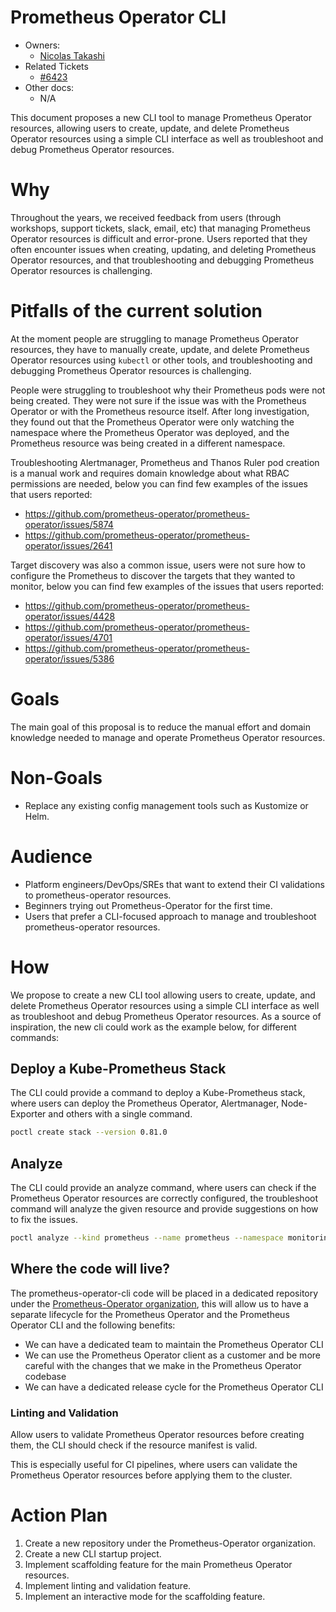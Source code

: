 # Prometheus Operator CLI

- Owners:
  - [Nicolas Takashi](https://github.com/nicolastakashi)
- Related Tickets
  - [#6423](https://github.com/prometheus-operator/prometheus-operator/issues/6423)
- Other docs:
  - N/A

This document proposes a new CLI tool to manage Prometheus Operator resources, allowing users to create, update, and delete Prometheus Operator resources using a simple CLI interface as well as troubleshoot and debug Prometheus Operator resources.

# Why

Throughout the years, we received feedback from users (through workshops, support tickets, slack, email, etc) that managing Prometheus Operator resources is difficult and error-prone. Users reported that they often encounter issues when creating, updating, and deleting Prometheus Operator resources, and that troubleshooting and debugging Prometheus Operator resources is challenging.

# Pitfalls of the current solution

At the moment people are struggling to manage Prometheus Operator resources, they have to manually create, update, and delete Prometheus Operator resources using `kubectl` or other tools, and troubleshooting and debugging Prometheus Operator resources is challenging.

People were struggling to troubleshoot why their Prometheus pods were not being created. They were not sure if the issue was with the Prometheus Operator or with the Prometheus resource itself.
After long investigation, they found out that the Prometheus Operator were only watching the namespace where the Prometheus Operator was deployed, and the Prometheus resource was being created in a different namespace.

Troubleshooting Alertmanager, Prometheus and Thanos Ruler pod creation is a manual work and requires domain knowledge about what RBAC permissions are needed, below you can find few examples of the issues that users reported:
- https://github.com/prometheus-operator/prometheus-operator/issues/5874
- https://github.com/prometheus-operator/prometheus-operator/issues/2641

Target discovery was also a common issue, users were not sure how to configure the Prometheus to discover the targets that they wanted to monitor, below you can find few examples of the issues that users reported:
- https://github.com/prometheus-operator/prometheus-operator/issues/4428
- https://github.com/prometheus-operator/prometheus-operator/issues/4701
- https://github.com/prometheus-operator/prometheus-operator/issues/5386

# Goals

The main goal of this proposal is to reduce the manual effort and domain knowledge needed to manage and operate Prometheus Operator resources.

# Non-Goals

- Replace any existing config management tools such as Kustomize or Helm.

# Audience

- Platform engineers/DevOps/SREs that want to extend their CI validations to prometheus-operator resources.
- Beginners trying out Prometheus-Operator for the first time.
- Users that prefer a CLI-focused approach to manage and troubleshoot prometheus-operator resources.

# How

We propose to create a new CLI tool allowing users to create, update, and delete Prometheus Operator resources using a simple CLI interface as well as troubleshoot and debug Prometheus Operator resources. As a source of inspiration, the new cli could work as the example below, for different commands:

## Deploy a Kube-Prometheus Stack

The CLI could provide a command to deploy a Kube-Prometheus stack, where users can deploy the Prometheus Operator, Alertmanager, Node-Exporter and others with a single command.

```bash
poctl create stack --version 0.81.0
```

## Analyze

The CLI could provide an analyze command, where users can check if the Prometheus Operator resources are correctly configured, the troubleshoot command will analyze the given resource and provide suggestions on how to fix the issues.

```bash
poctl analyze --kind prometheus --name prometheus --namespace monitoring
```

## Where the code will live?

The prometheus-operator-cli code will be placed in a dedicated repository under the [Prometheus-Operator organization](https://github.com/prometheus-operator), this will allow us to have a separate lifecycle for the Prometheus Operator and the Prometheus Operator CLI and the following benefits:

- We can have a dedicated team to maintain the Prometheus Operator CLI
- We can use the Prometheus Operator client as a customer and be more careful with the changes that we make in the Prometheus Operator codebase
- We can have a dedicated release cycle for the Prometheus Operator CLI

### Linting and Validation

Allow users to validate Prometheus Operator resources before creating them, the CLI should check if the resource manifest is valid.

This is especially useful for CI pipelines, where users can validate the Prometheus Operator resources before applying them to the cluster.

# Action Plan

1. Create a new repository under the Prometheus-Operator organization.
2. Create a new CLI startup project.
3. Implement scaffolding feature for the main Prometheus Operator resources.
4. Implement linting and validation feature.
5. Implement an interactive mode for the scaffolding feature.
